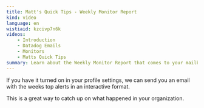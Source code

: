 ```yaml
---
title: Matt's Quick Tips - Weekly Monitor Report
kind: video
language: en
wistiaid: kzcivp7n6k
videos:
    - Introduction
    - Datadog Emails
    - Monitors
    - Matts Quick Tips
summary: Learn about the Weekly Monitor Report that comes to your mailbox automatically.
---
```


If you have it turned on in your profile settings, we can send you an email with the weeks top alerts in an interactive format. 

This is a great way to catch up on what happened in your organization.

